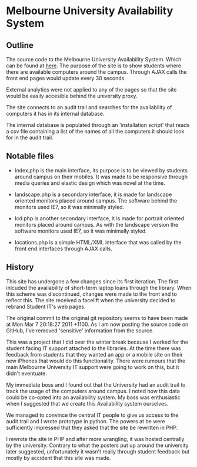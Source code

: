 Melbourne University Availability System
========================================

Outline
--------

The source code to the Melbourne University Availability System. Which can be
found at [here](http://smart.studentit.unimelb.edu.au). The purpose of the site
is to show students where there are available computers around the campus.
Through AJAX calls the front end pages would update every 30 seconds.

External analytics were not applied to any of the pages so that the site would
be easily accesible behind the university proxy.

The site connects to an audit trail and searches for the availability of
computers it has in its internal database.

The internal database is populated through an 'installation script' that reads a
csv file containing a list of the names of all the computers it should look for
in the audit trail.

Notable files
-------------

- index.php is the main interface, its purpose is to be viewed by students around
campus on their mobiles. It was made to be responsive through media queries and
elastic design which was novel at the time.

- landscape.php is a secondary interface, it is made for landscape oriented
monitors placed around campus. The software behind the monitors used IE7, so it
was minimally styled.

- lcd.php is another secondary interface, it is made for portrait oriented
monitors placed around campus. As with the landscape version the software
monitors used IE7, so it was minimally styled.

- locations.php is a simple HTML/XML interface that was called by the front end
interfaces through AJAX calls.

History
-------

This site has undergone a few changes since its first iteration. The first
inlcuded the availability of short-term laptop loans through the library. When
this scheme was discontinued, changes were made to the front end to reflect
this. The site received a facelift when the university decided to rebrand
Student IT's web pages.

The original commit to the original git repository seems to have been made at
Mon Mar 7 20:18:27 2011 +1100. As I am now posting the source code on GitHub,
I've removed 'sensitive' information from the source.

This was a project that I did over the winter break because I worked for the
student facing IT support attached to the libraries. At the time there was
feedback from students that they wanted an app or a mobile site on their new
iPhones that would do this functionality. There were rumours that the main
Melbourne University IT support were going to work on this, but it didn't
eventuate.

My immediate boss and I found out that the University had an audit trail to
track the usage of the computers around campus. I noted how this data could be
co-opted into an availability system. My boss was enthusiastic when I suggested
that we create this Availability system ourselves.

We managed to convince the central IT people to give us access to the audit
trail and I wrote prototype in python. The powers at be were sufficiently
impressed that they asked that the site be rewritten in PHP.

I rewrote the site in PHP and after more wrangling, it was hosted centrally by
the university. Contrary to what the posters put up around the university later
suggested, unfortunately it wasn't really through student feedback but mostly by
accident that this site was made.
